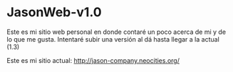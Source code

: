 # JasonWeb-v1.0
Este es mi sitio web personal en donde contaré un poco acerca de mi y de lo que me gusta.
Intentaré subir una versión al dá hasta llegar a la actual (1.3)

Este es mi sitio actual: http://jason-company.neocities.org/
